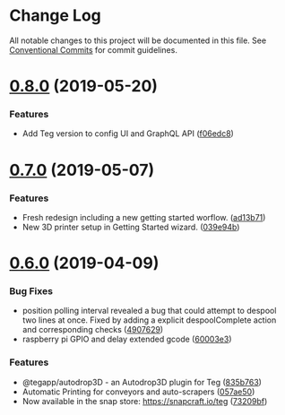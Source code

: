 # Change Log

All notable changes to this project will be documented in this file.
See [Conventional Commits](https://conventionalcommits.org) for commit guidelines.

# [0.8.0](https://github.com/teg/teg-host-posix/compare/v0.7.0...v0.8.0) (2019-05-20)


### Features

* Add Teg version to config UI and GraphQL API ([f06edc8](https://github.com/teg/teg-host-posix/commit/f06edc8))





# [0.7.0](https://github.com/teg/teg-host-posix/compare/v0.6.0...v0.7.0) (2019-05-07)


### Features

* Fresh redesign including a new getting started worflow. ([ad13b71](https://github.com/teg/teg-host-posix/commit/ad13b71))
* New 3D printer setup in Getting Started wizard. ([039e94b](https://github.com/teg/teg-host-posix/commit/039e94b))





# [0.6.0](https://github.com/teg/teg-host-posix/compare/v0.5.10...v0.6.0) (2019-04-09)


### Bug Fixes

* position polling interval revealed a bug that could attempt to despool two lines at once. Fixed by adding a explicit despoolComplete action and corresponding checks ([4907629](https://github.com/teg/teg-host-posix/commit/4907629))
* raspberry pi GPIO and delay extended gcode ([60003e3](https://github.com/teg/teg-host-posix/commit/60003e3))


### Features

* @tegapp/autodrop3D - an Autodrop3D plugin for Teg ([835b763](https://github.com/teg/teg-host-posix/commit/835b763))
* Automatic Printing for conveyors and auto-scrapers ([057ae50](https://github.com/teg/teg-host-posix/commit/057ae50))
* Now available in the snap store: https://snapcraft.io/teg ([73209bf](https://github.com/teg/teg-host-posix/commit/73209bf))
